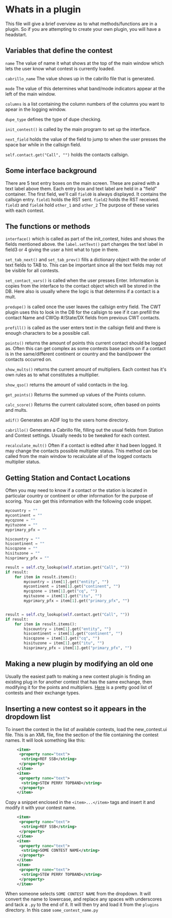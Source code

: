 # Whats in a plugin

This file will give a brief overview as to what methods/functions are in a plugin. So if you are attempting to create your own plugin, you will have a headstart.

## Variables that define the contest

`name` The value of name it what shows at the top of the main window which lets the user know what contest is currently loaded.

`cabrillo_name` The value shows up in the cabrillo file that is generated.

`mode` The value of this determines what band/mode indicators appear at the left of the main window.

`columns` is a list containing the column numbers of the columns you want to apear in the logging window.

`dupe_type` defines the type of dupe checking.

`init_contest()` is called by the main program to set up the interface.

`next_field` holds the value of the field to jump to when the user presses the space bar while in the callsign field.

`self.contact.get("Call", "")` holds the contacts callsign.

## Some interface background

There are 5 text entry boxes on the main screen. These are paired with a text label above them. Each entry box and text label are held in a "field" container. The first field, we'll call `field0` is always displayed. It contains the callsign entry. `field1` holds the RST sent. `field2` holds the RST received. `field3` and `field4` hold `other_1` and `other_2` The purpose of these varies with each contest.

## The functions or methods

`interface()` which is called as part of the init_contest, hides and shows the fields mentioned above. the `label.setText()` part changes the text label in field3 or 4 giving the user a hint what to type in there.

`set_tab_next()` and `set_tab_prev()` fills a dictionary object with the order of text fields to TAB to. This can be important since all the text fields may not be visible for all contests.

`set_contact_vars()` is called when the user presses Enter. Information is copies from the interface to the contact object which will be stored in the DB. Here also is usually where the logic is that determins if a contact is a mult.

`predupe()` is called once the user leaves the callsign entry field. The CWT plugin uses this to look in the DB for the callsign to see if it can prefill the contact Name and CWOp #/State/DX fields from previous CWT contacts.

`prefill()` is called as the user enters text in the callsign field and there is enough characters to be a possible call.

`points()` returns the amount of points this current contact should be logged as. Often this can get complex as some contests base points on if a contact is in the same/different continent or country and the band/power the contacts occurred on.

`show_mults()` returns the current amount of multipliers. Each contest has it's own rules as to what constitutes a multiplier.

`show_qso()` returns the amount of valid contacts in the log.

`get_points()` Returns the summed up values of the Points column.

`calc_score()` Returns the current calculated score, often based on points and mults.

`adif()` Generates an ADIF log to the users home directory.

`cabrillo()` Generates a Cabrillo file, filling out the usual fields from Station and Contest settings. Usually needs to be tweaked for each contest.

`recalculate_mult()` Often if a contact is edited after it had been logged. It may change the contacts possible multiplier status. This method can be called from the main window to recalculate all of the logged contacts multiplier status.

## Getting Station and Contact Locations

Often you may need to know if a contact or the station is located in particular country or continent or other information for the purpose of scoring. You can get this information with the following code snippet.

```python
mycountry = ""
mycontinent = ""
mycqzone = ""
myituzone = ""
myprimary_pfx = ""

hiscountry = ""
hiscontinent = ""
hiscqzone = ""
hisituzone = ""
hisprimary_pfx = ""

result = self.cty_lookup(self.station.get("Call", ""))
if result:
    for item in result.items():
        mycountry = item[1].get("entity", "")
        mycontinent = item[1].get("continent", "")
        mycqzone = item[1].get("cq", "")
        myituzone = item[1].get("itu", "")
        myprimary_pfx = item[1].get("primary_pfx", "")


result = self.cty_lookup(self.contact.get("Call", ""))
if result:
    for item in result.items():
        hiscountry = item[1].get("entity", "")
        hiscontinent = item[1].get("continent", "")
        hiscqzone = item[1].get("cq", "")
        hisituzone = item[1].get("itu", "")
        hisprimary_pfx = item[1].get("primary_pfx", "")
```

## Making a new plugin by modifying an old one

Usually the easiest path to making a new contest plugin is finding an existing plug in for another contest that has the same exchange, then modifying it for the points and multipliers. [Here](./contest_exchanges.md) is a pretty good list of contests and their exchange types.

## Inserting a new contest so it appears in the dropdown list

To insert the contest in the list of available contests, load the new_contest.ui file. This is an XML file, fine the section of the file containing the contest names. It will look something like this:

```xml
     <item>
      <property name="text">
       <string>REF SSB</string>
      </property>
     </item>
     <item>
      <property name="text">
       <string>STEW PERRY TOPBAND</string>
      </property>
     </item>    
```

Copy a snippet enclosed in the `<item>...</item>` tags and insert it and modify it with your contest name.

```xml
     <item>
      <property name="text">
       <string>REF SSB</string>
      </property>
     </item>
     <item>
      <property name="text">
       <string>SOME CONTEST NAME</string>
      </property>
     </item>
     <item>
      <property name="text">
       <string>STEW PERRY TOPBAND</string>
      </property>
     </item>
```

When someone selects `SOME CONTEST NAME` from the dropdown. It will convert the name to lowercase, and replace any spaces with underscores and tack a `.py` to the end of it. It will then try and load it from the `plugins` directory. In this case `some_contest_name.py`


